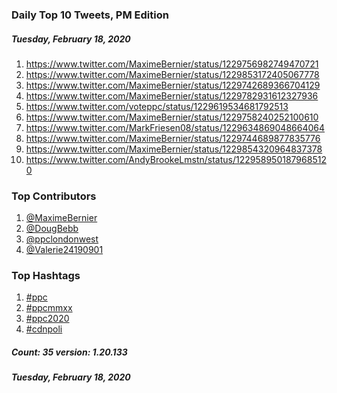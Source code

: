 ### Daily Top 10 Tweets, PM Edition
##### Tuesday, February 18, 2020
 1) https://www.twitter.com/MaximeBernier/status/1229756982749470721
 2) https://www.twitter.com/MaximeBernier/status/1229853172405067778
 3) https://www.twitter.com/MaximeBernier/status/1229742689366704129
 4) https://www.twitter.com/MaximeBernier/status/1229782931612327936
 5) https://www.twitter.com/voteppc/status/1229619534681792513
 6) https://www.twitter.com/MaximeBernier/status/1229758240252100610
 7) https://www.twitter.com/MarkFriesen08/status/1229634869048664064
 8) https://www.twitter.com/MaximeBernier/status/1229744689877835776
 9) https://www.twitter.com/MaximeBernier/status/1229854320964837378
10) https://www.twitter.com/AndyBrookeLmstn/status/1229589501879685120

### Top Contributors
  1) [@MaximeBernier](https://www.twitter.com/MaximeBernier)
  2) [@DougBebb](https://www.twitter.com/DougBebb)
  3) [@ppclondonwest](https://www.twitter.com/ppclondonwest)
  4) [@Valerie24190901](https://www.twitter.com/Valerie24190901)


### Top Hashtags

  1) [#ppc](https://www.twitter.com/hashtag/ppc)
  2) [#ppcmmxx](https://www.twitter.com/hashtag/ppcmmxx)
  3) [#ppc2020](https://www.twitter.com/hashtag/ppc2020)
  4) [#cdnpoli](https://www.twitter.com/hashtag/cdnpoli)

##### Count: 35	version: 1.20.133
##### Tuesday, February 18, 2020

